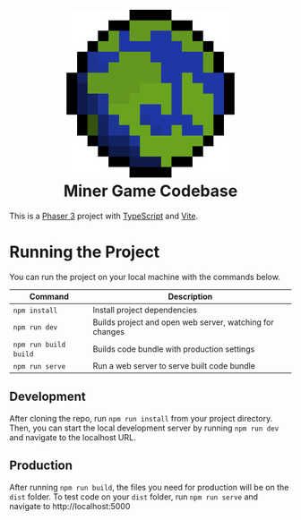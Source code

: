 <h1 align="center">
  <br>
  <img src="https://raw.githubusercontent.com/ChpssCode/Miner/main/public/assets/Terra.png" width=300>
  <br/>
  Miner Game Codebase
  <br>
</h1>

This is a [Phaser 3](https://github.com/photonstorm/phaser) project with [TypeScript](https://www.typescriptlang.org/) and [Vite](https://vitejs.dev/).

# Running the Project

You can run the project on your local machine with the commands below.

| Command | Description |
|---------|-------------|
| `npm install` | Install project dependencies |
| `npm run dev` | Builds project and open web server, watching for changes |
| `npm run build build` | Builds code bundle with production settings  |
| `npm run serve` | Run a web server to serve built code bundle |

## Development

After cloning the repo, run `npm run install` from your project directory. Then, you can start the local development
server by running `npm run dev` and navigate to the localhost URL.

## Production

After running `npm run build`, the files you need for production will be on the `dist` folder. To test code on your `dist` folder, run `npm run serve` and navigate to http://localhost:5000